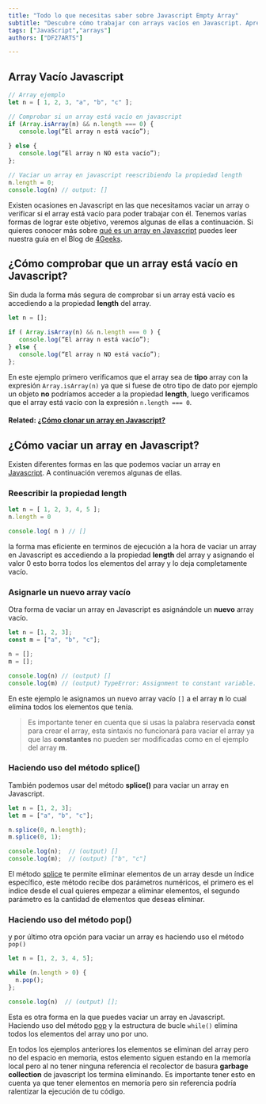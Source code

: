 ```yaml
---
title: "Todo lo que necesitas saber sobre Javascript Empty Array"
subtitle: "Descubre cómo trabajar con arrays vacíos en Javascript. Aprende cómo crearlos, verificar si están vacíos y manipularlos de manera efectiva."
tags: ["JavaScript","arrays"]
authors: ["DF27ARTS"]

---
```


##  Array Vacío Javascript

```js
// Array ejemplo
let n = [ 1, 2, 3, "a", "b", "c" ];

// Comprobar si un array está vacío en javascript
if (Array.isArray(n) && n.length === 0) {
   console.log(“El array n está vacío”);
   
} else {
   console.log(“El array n NO esta vacío”);
};

// Vaciar un array en javascript reescribiendo la propiedad length
n.length = 0;
console.log(n) // output: []
```

Existen ocasiones en Javascript en las que necesitamos vaciar un array o verificar si el array está vacío para poder trabajar con él. Tenemos varías formas de lograr este objetivo, veremos algunas de ellas a continuación. Si quieres conocer más sobre [qué es un array en Javascript](https://4geeks.com/es/lesson/array-arreglo-en-javascript) puedes leer nuestra guía en el Blog de [4Geeks](https://4geeks.com/).

## ¿Cómo comprobar que un array está vacío en Javascript?

Sin duda la forma más segura de comprobar si un array está vacío es accediendo a la propiedad **length** del array. 

```js
let n = [];

if ( Array.isArray(n) && n.length === 0 ) {
   console.log(“El array n está vacío”);
} else {
   console.log(“El array n NO está vacío”);
};
```

En este ejemplo primero verificamos que el array sea de **tipo** array con la expresión `Array.isArray(n)` ya que si fuese de otro tipo de dato por ejemplo un objeto **no** podríamos acceder a la propiedad **length**, luego verificamos que el array está vacío con la expresión `n.length === 0`.

#### **Related: [¿Cómo clonar un array en Javascript?](https://4geeks.com/es/how-to/clonar-array-javascript)**

## ¿Cómo vaciar un array en Javascript?

Existen diferentes formas en las que podemos vaciar un array en [Javascript](https://4geeks.com/es/lesson/que-es-javascript-aprende-a-programar-en-javascript). A continuación veremos algunas de ellas.

### Reescribir la propiedad length
 
```js
let n = [ 1, 2, 3, 4, 5 ];
n.length = 0

console.log( n ) // []
```

la forma mas eficiente en terminos de ejecución a la hora de vaciar un array en Javascript es accediendo a la propiedad **length** del array y asignando el valor 0 esto borra todos los elementos del array y lo deja completamente vacío.

### Asignarle un nuevo array vacío

Otra forma de vaciar un array en Javascript es asignándole un **nuevo** array vacío.

```js
let n = [1, 2, 3];
const m = ["a", "b", "c"];

n = [];
m = [];

console.log(n) // (output) []
console.log(m) // (output) TypeError: Assignment to constant variable.
```

En este ejemplo le asignamos un nuevo array vacío ` [] ` a el array **n** lo cual elimina todos los elementos que tenía.

> Es importante tener en cuenta que si usas la palabra reservada **const** para crear el array, esta sintaxis no funcionará para vaciar el array ya que las **constantes** no pueden ser modificadas como en el ejemplo del array **m**.

### Haciendo uso del método splice()

También podemos usar del método **splice()** para vaciar un array en Javascript.

```js
let n = [1, 2, 3];
let m = ["a", "b", "c"];

n.splice(0, n.length);
m.splice(0, 1);

console.log(n);  // (output) []
console.log(m);  // (output) ["b", "c"]
```

El método [splice](https://developer.mozilla.org/es/docs/Web/JavaScript/Reference/Global_Objects/Array/splice) te permite eliminar elementos de un array desde un índice específico, este método recibe dos parámetros numéricos, el primero es el índice desde el cual quieres empezar a eliminar elementos, el segundo parámetro es la cantidad de elementos que deseas eliminar.

### Haciendo uso del método pop()

y por último otra opción para vaciar un array es haciendo uso el método ` pop() `

```js
let n = [1, 2, 3, 4, 5];

while (n.length > 0) {
  n.pop();
};

console.log(n)  // (output) [];
```

Esta es otra forma en la que puedes vaciar un array en Javascript. Haciendo uso del método [pop](https://developer.mozilla.org/es/docs/Web/JavaScript/Reference/Global_Objects/Array/pop) y la estructura de bucle `while()` elimina todos los elementos del array uno por uno.

En todos los ejemplos anteriores los elementos se eliminan del array pero no del espacio en memoria, estos elemento siguen estando en la memoría local pero al no tener ninguna referencia el recolector de basura **garbage collection** de javascript los termina eliminando. Es importante tener esto en cuenta ya que tener elementos en memoría pero sin referencia podría ralentizar la ejecución de tu código.
